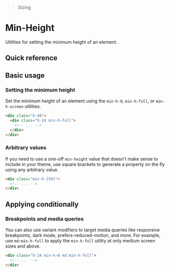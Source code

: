 > Sizing

# Min-Height

Utilities for setting the minimum height of an element.

## Quick reference

<qr-table />

## Basic usage

### Setting the minimum height
Set the minimum height of an element using the `min-h-0`, `min-h-full`, or `min-h-screen` utilities.

```html
<div class="h-48">
  <div class="h-24 min-h-full">
    <!-- ... -->
  </div>
</div>
```

### Arbitrary values
If you need to use a one-off `min-height` value that doesn't make sense to include in your theme, use square brackets to generate a property on the fly using any arbitrary value.

```html
<div class="min-h-[50]">
  <!-- ... -->
</div>
```

## Applying conditionally

### Breakpoints and media queries
You can also use variant modifiers to target media queries like responsive breakpoints, dark mode, prefers-reduced-motion, and more. For example, use `md:min-h-full` to apply the `min-h-full` utility at only medium screen sizes and above.

```html
<div class="h-24 min-h-0 md:min-h-full">
  <!-- ... -->
</div>
```
